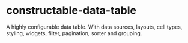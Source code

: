 # constructable-data-table
A highly configurable data table. With data sources, layouts, cell types, styling, widgets, filter, pagination, sorter and grouping.
